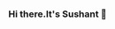 ### Hi there.It's Sushant 👋

<!--
**sushantkumar-estech/sushantkumar-estech** is a ✨ _special_ ✨ repository because its `README.md` (this file) appears on your GitHub profile.

Gist about me:

- 🔭 I’m currently studying in Control,Microsystems & Microelectronics
- 🌱 I’m currently learning ...
- 👯 I’m looking to collaborate on ...
- 🤔 I’m looking for help with ...
- 💬 Ask me about ...
- 📫 How to reach me: ...
- 😄 Pronouns: ...
- ⚡ Fun fact: ...
-->
